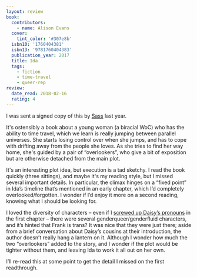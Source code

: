 ```yaml
---
layout: review
book:
  contributors:
    - name: Alison Evans
  cover:
    tint_color: '#307e8b'
  isbn10: '1760404381'
  isbn13: '9781760404383'
  publication_year: 2017
  title: Ida
  tags:
    - fiction
    - time-travel
    - queer-rep
review:
  date_read: 2018-02-16
  rating: 4
---
```


I was sent a signed copy of this by <a href="https://www.goodreads.com/user/show/14438165-sass" rel="nofollow">Sass</a> last year.

It's ostensibly a book about a young woman (a biracial WoC) who has the ability to time travel, which we learn is really jumping between parallel universes. She starts losing control over when she jumps, and has to cope with drifting away from the people she loves. As she tries to find her way home, she's guided by a pair of “overlookers”, who give a bit of exposition but are otherwise detached from the main plot.

It's an interesting plot idea, but execution is a tad sketchy. I read the book quickly (three sittings), and maybe it's my reading style, but I missed several important details. In particular, the climax hinges on a “fixed point” in Ida’s timeline that’s mentioned in an early chapter, which I’d completely overlooked/forgotten. I wonder if I’d enjoy it more on a second reading, knowing what I should be looking for.

I loved the diversity of characters – even if I <a href="https://twitter.com/alexwlchan/status/963865386998525952" rel="nofollow">screwed up Daisy’s pronouns</a> in the first chapter – there were several genderqueer/genderfluid characters, and it’s hinted that Frank is trans? It was nice that they were just there; aside from a brief conversation about Daisy’s cousins at their introduction, the author doesn’t really hang a lantern on it. Although I wonder how much the two “overlookers” added to the story, and I wonder if the plot would be tighter without them, and leaving Ida to work it all out on her own.

I’ll re-read this at some point to get the detail I missed on the first readthrough.
